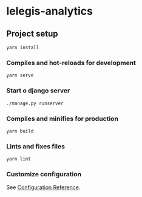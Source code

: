 # lelegis-analytics

## Project setup

```
yarn install
```

### Compiles and hot-reloads for development

```
yarn serve
```

### Start o django server

```
./manage.py runserver
```

### Compiles and minifies for production

```
yarn build
```

### Lints and fixes files

```
yarn lint
```

### Customize configuration

See [Configuration Reference](https://cli.vuejs.org/config/).
